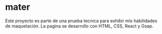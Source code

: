 # mater

Este proyecto es parte de una prueba tecnica para exhibir mis habilidades de maquetación. La pagina se desarrollo con HTML, CSS, React y Gsap. 
